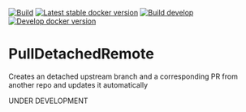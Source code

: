 [![Build](https://img.shields.io/github/workflow/status/litetex/PullDetachedRemote/Master%20CI)](https://github.com/litetex/PullDetachedRemote/actions?query=workflow%3A%22Master+CI%22)
[![Latest stable docker version](https://img.shields.io/badge/docker-latest-%232684ff)](https://hub.docker.com/r/litetex/pulldetachedremote/tags?name=latest)
[![Build develop](https://img.shields.io/github/workflow/status/litetex/PullDetachedRemote/Develop%20CI?label=build%20develop)](https://github.com/litetex/PullDetachedRemote/actions?query=workflow%3A%22Develop+CI%22)
[![Develop docker version](https://img.shields.io/badge/docker-develop-%232684ff)](https://hub.docker.com/r/litetex/pulldetachedremote/tags?name=develop)

# PullDetachedRemote
Creates an detached upstream branch and a corresponding PR from another repo and updates it automatically

UNDER DEVELOPMENT
